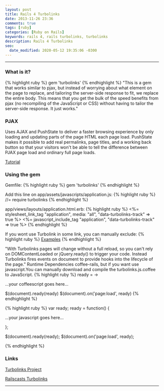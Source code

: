 ```yaml
---
layout: post
title: Rails 4 Turbolinks
date: 2013-11-26 23:36
comments: true
tags: [ruby]
categories: [Ruby on Rails]
keywords: rails 4, rails turbolinks, turbolinks
description: Rails 4 Turbolinks
seo:
  date_modified: 2020-05-12 19:35:06 -0300
---
```


---
<!--more-->

### What is it?
{% highlight ruby %}
	gem 'turbolinks'
{% endhighlight %}
"This is a gem that works similar to pjax, but instead of worrying about what element on the page to replace, and tailoring the server-side response to fit, we replace the entire body. This means that you get the bulk of the speed benefits from pjax (no recompiling of the JavaScript or CSS) without having to tailor the server-side response. It just works."

### PJAX
Uses AJAX and PushState to deliver a faster browsing experience by only loading and updating parts of the page HTML each page load. PushState makes it possible to add real permalinks, page titles, and a working back button so that your visitors won't be able to tell the difference between PJAX page load and ordinary full page loads.

[Tutorial](http://www.youtube.com/watch?v=CKv9C2qUL-8 "Title")

### Using the gem
Gemfile:
{% highlight ruby %}
	gem 'turbolinks'
{% endhighlight %}

Add this line on app/assets/javascripts/application.js:
{% highlight ruby %}
	//= require turbolinks
{% endhighlight %}

app/views/layouts/application.html.erb:
{% highlight ruby %}
<%= stylesheet_link_tag    "application", media: "all", "data-turbolinks-track" => true %>
<%= javascript_include_tag "application", "data-turbolinks-track" => true %>
{% endhighlight %}

If you wont use Turbolink in some link, you can manually exclude:
{% highlight ruby %}
<a href="/examples" data-no-turbolink>Examples</a>
{% endhighlight %}

"With Turbolinks pages will change without a full reload, so you can't rely on DOMContentLoaded or jQuery.ready() to trigger your code. Instead Turbolinks fires events on document to provide hooks into the lifecycle of the page."
Runtime Dependencies coffee-rails, but if you want use javascript.You can manually download and compile the turbolinks.js.coffee to JavaScript.
{% highlight ruby %}
ready = ->

  ...your coffeescript goes here...

$(document).ready(ready)
$(document).on('page:load', ready)
{% endhighlight %}

{% highlight ruby %}
var ready;
ready = function() {

  ...your javascript goes here...

};

$(document).ready(ready);
$(document).on('page:load', ready);

{% endhighlight %}


### Links
[Turbolinks Project](https://github.com/rails/turbolinks "Turbolinks Project")

[Railscasts Turbolinks](http://railscasts.com/episodes/390-turbolinks "Railscasts Turbolinks")

---